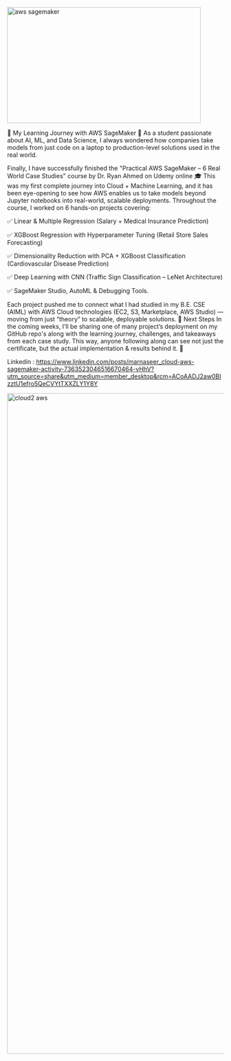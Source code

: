 <img width="450" height="270" alt="aws sagemaker" src="https://github.com/user-attachments/assets/3b988972-32c5-44f7-b423-57031608b868" />


🌟 My Learning Journey with AWS SageMaker 🌟
As a student passionate about AI, ML, and Data Science, I always wondered how companies take models from just code on a laptop to production-level solutions used in the real world.

Finally, I have successfully finished the "Practical AWS SageMaker – 6 Real World Case Studies" course by Dr. Ryan Ahmed on Udemy online 🎓
This was my first complete journey into Cloud + Machine Learning, and it has been eye-opening to see how AWS enables us to take models beyond Jupyter notebooks into real-world, scalable deployments.
Throughout the course, I worked on 6 hands-on projects covering:

 ✅ Linear & Multiple Regression (Salary + Medical Insurance Prediction)
 
 ✅ XGBoost Regression with Hyperparameter Tuning (Retail Store Sales Forecasting)
 
 ✅ Dimensionality Reduction with PCA + XGBoost Classification (Cardiovascular Disease Prediction)
 
 ✅ Deep Learning with CNN (Traffic Sign Classification – LeNet Architecture)
 
 ✅ SageMaker Studio, AutoML & Debugging Tools.
 

Each project pushed me to connect what I had studied in my B.E. CSE (AIML) with AWS Cloud technologies (EC2, S3, Marketplace, AWS Studio) — moving from just “theory” to scalable, deployable solutions.
📂 Next Steps
 In the coming weeks, I’ll be sharing one of many project’s deployment on my GitHub repo's  along with the learning journey, challenges, and takeaways from each case study.
This way, anyone following along can see not just the certificate, but the actual implementation & results behind it. 🚀



Linkedin : https://www.linkedin.com/posts/marnaseer_cloud-aws-sagemaker-activity-7363523046516670464-vHhV?utm_source=share&utm_medium=member_desktop&rcm=ACoAADJ2aw0BIzztU1efro5QeCVYtTXXZLY1Y8Y


<img width="1536" height="1536" alt="cloud2 aws" src="https://github.com/user-attachments/assets/dc335d5c-7024-4e6f-a2c5-8c7b45189da2" />
